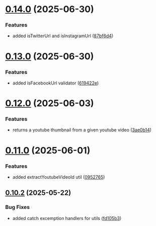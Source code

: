 # [0.14.0](https://github.com/devlargs/largs-utils/compare/v0.13.0...v0.14.0) (2025-06-30)


### Features

* added isTwitterUrl and isInstagramUrl ([87bf6d4](https://github.com/devlargs/largs-utils/commit/87bf6d4473445b354f0731af065f79a06d12f961))



# [0.13.0](https://github.com/devlargs/largs-utils/compare/v0.12.0...v0.13.0) (2025-06-30)


### Features

* added isFacebookUrl validator ([619422e](https://github.com/devlargs/largs-utils/commit/619422e7515ad0772387f935108fe53383ded9c8))



# [0.12.0](https://github.com/devlargs/largs-utils/compare/v0.11.0...v0.12.0) (2025-06-03)


### Features

* returns a youtube thumbnail from a given youtube video ([3ae0b14](https://github.com/devlargs/largs-utils/commit/3ae0b14c56ac978f3c9c1b36ff5c272e6bfd7b3c))



# [0.11.0](https://github.com/devlargs/largs-utils/compare/v0.10.2...v0.11.0) (2025-06-01)


### Features

* added extractYoutubeVideoId util ([0952765](https://github.com/devlargs/largs-utils/commit/0952765824818970d6702313a8c30537c33016db))



## [0.10.2](https://github.com/devlargs/largs-utils/compare/v0.10.1...v0.10.2) (2025-05-22)


### Bug Fixes

* added catch excemption handlers for utils ([fd105b3](https://github.com/devlargs/largs-utils/commit/fd105b391d9d8595bb6ba72780da21b20b4df8a5))



